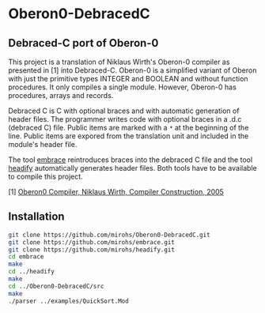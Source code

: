 # Oberon0-DebracedC

## Debraced-C port of Oberon-0

This project is a translation of Niklaus Wirth's Oberon-0 compiler as presented in [1] into Debraced-C. Oberon-0 is a simplified variant of Oberon with just the primitive types INTEGER and BOOLEAN and without function procedures. It only compiles a single module. However, Oberon-0 has procedures, arrays and records.

Debraced C is C with optional braces and with automatic generation of header files. The programmer writes code with optional braces in a .d.c (debraced C) file. Public items are marked with a `*` at the beginning of the line. Public items are expored from the translation unit and included in the module's header file.

The tool [embrace](https://github.com/mirohs/embrace) reintroduces braces into the debraced C file and the tool [headify](https://github.com/mirohs/headify) automatically generates header files. Both tools have to be available to compile this project.

[1] [Oberon0 Compiler, Niklaus Wirth, Compiler Construction, 2005](https://people.inf.ethz.ch/wirth/CompilerConstruction/)

## Installation

```sh
git clone https://github.com/mirohs/Oberon0-DebracedC.git
git clone https://github.com/mirohs/embrace.git
git clone https://github.com/mirohs/headify.git
cd embrace
make
cd ../headify
make
cd ../Oberon0-DebracedC/src
make
./parser ../examples/QuickSort.Mod
```


